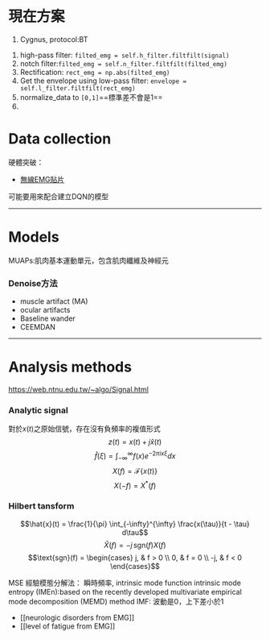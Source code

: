 # 現在方案
1. Cygnus, protocol:BT 
>
1. high-pass filter: `filted_emg = self.h_filter.filtfilt(signal)`
2. notch filter:`filted_emg = self.n_filter.filtfilt(filted_emg)`
3. Rectification: `rect_emg = np.abs(filted_emg)`
4. Get the envelope using low-pass filter: `envelope = self.l_filter.filtfilt(rect_emg)`
5. normalize_data to `[0,1]`==標準差不會是1==
6. 
# Data collection
硬體突破：
- [無線EMG貼片](https://www.bio-translational-exoskeleton.com/)

可能要用來配合建立DQN的模型

---
# Models
MUAPs:肌肉基本運動單元，包含肌肉纖維及神經元
### Denoise方法
- muscle artifact (MA)
- ocular artifacts
- Baseline wander
- CEEMDAN

---
# Analysis methods
https://web.ntnu.edu.tw/~algo/Signal.html
### Analytic signal
對於$x(t)$之原始信號，存在沒有負頻率的複值形式
$$z(t) = x(t) + j \hat{x}(t)$$
$$\hat{f} (\xi)=\int_{-\infty}^{\infty}f(x)e^{-2\pi ix\xi}dx$$
$$X(f) = \mathscr{F}\{x(t)\}$$
$$X(-f) = X^*(f)$$
### Hilbert tansform
$$\hat{x}(t) = \frac{1}{\pi} \int_{-\infty}^{\infty} \frac{x(\tau)}{t - \tau} d\tau$$
$$\hat{X}(f) = -j \, \text{sgn}(f) X(f)$$
$$\text{sgn}(f) =
\begin{cases}
j, & f > 0 \\
0, & f = 0 \\
-j, & f < 0
\end{cases}$$


MSE
經驗模態分解法：
瞬時頻率, intrinsic mode function
intrinsic mode entropy (IMEn):based on the recently developed multivariate empirical mode decomposition (MEMD) method
IMF: 波動是0，上下差小於1

- [[neurologic disorders from EMG]]
- [[level of fatigue from EMG]]